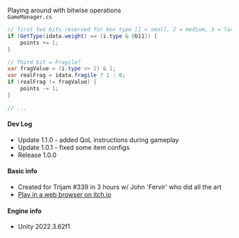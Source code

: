 Playing around with bitwise operations  
`GameManager.cs`
```cs
// first two bits reserved for box type [1 = small, 2 = medium, 3 = large, 0 = invalid]
if (GetType(idata.weight) == (i.type & 0b11)) { 
    points += 1;
}

// Third bit = Fragile?
var fragValue = (i.type >> 2) & 1;
var realFrag = idata.fragile ? 1 : 0;
if (realFrag != fragValue) {
    points -= 1;
}

// ...
```

#### Dev Log
- Update 1.1.0 - added QoL instructions during gameplay
- Update 1.0.1 - fixed some item configs
- Release 1.0.0

#### Basic info
- Created for Trijam #339 in 3 hours w/ John 'Fervir' who did all the art
- [Play in a web browser on itch.io](https://croatia.itch.io/package-processing-center)

#### Engine info
- Unity 2022.3.62f1
